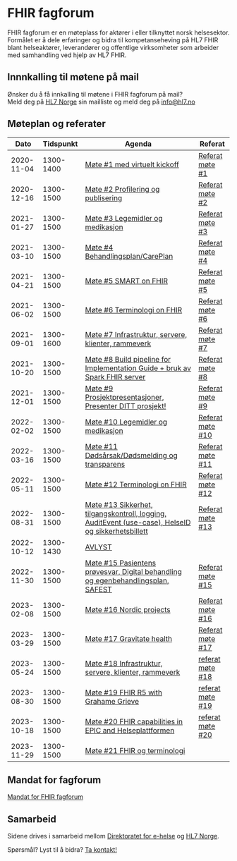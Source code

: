 # FHIR fagforum

FHIR fagforum er en møteplass for aktører i eller tilknyttet norsk helsesektor. Formålet er å dele erfaringer og bidra til kompetanseheving på HL7 FHIR blant helseaktører, leverandører og offentlige virksomheter som arbeider med samhandling ved hjelp av HL7 FHIR.

## Innnkalling til møtene på mail

Ønsker du å få innkalling til møtene i FHIR fagforum på mail?  
Meld deg på [HL7 Norge](https://www.hl7.no/) sin mailliste og meld deg på [info@hl7.no](http://hl7.no/mailman/listinfo)  

## Møteplan og referater

Dato|Tidspunkt|Agenda|Referat
-|-|-|-
2020-11-04|1300-1400|[Møte #1 med virtuelt kickoff](agenda/2020-11-04-agenda.md)|[Referat møte #1](referat/2020-11-04-referat.md)
2020-12-16|1300-1500|[Møte #2 Profilering og publisering](agenda/2020-12-16-agenda.md)|[Referat møte #2](referat/2020-12-16-referat.md)
2021-01-27|1300-1500|[Møte #3 Legemidler og medikasjon](agenda/2021-01-27-agenda.md)|[Referat møte #3](referat/2021-01-27-referat.md)
2021-03-10|1300-1500|[Møte #4 Behandlingsplan/CarePlan](agenda/2021-03-10-agenda.md)|[Referat møte #4](referat/2021-03-10-referat.md)
2021-04-21|1300-1500|[Møte #5 SMART on FHIR](agenda/2021-04-21-agenda.md)|[Referat møte #5](referat/2021-04-21-referat.md)
2021-06-02|1300-1500|[Møte #6 Terminologi on FHIR](agenda/2021-06-02-agenda.md)|[Referat møte #6](referat/2021-06-02-referat.md)
2021-09-01|1300-1600|[Møte #7 Infrastruktur, servere, klienter, rammeverk](agenda/2021-09-01-agenda.md)|[Referat møte #7](referat/2021-09-01-referat.md)
2021-10-20|1300-1500|[Møte #8 Build pipeline for Implementation Guide + bruk av Spark FHIR server](agenda/2021-10-20-agenda.md)|[Referat møte #8](referat/2021-10-20-referat.md)
2021-12-01|1300-1500|[Møte #9 Prosjektpresentasjoner, Presenter DITT prosjekt!](agenda/2021-12-01-agenda.md)|[Referat møte #9](referat/2021-12-01-referat.md)
2022-02-02|1300-1500|[Møte #10 Legemidler og medikasjon](agenda/2022-02-02-agenda.md)|[Referat møte #10](referat/2022-02-02-referat.md)
2022-03-16|1300-1500|[Møte #11 Dødsårsak/Dødsmelding og transparens](agenda/2022-03-16-agenda.md)|[Referat møte #11](referat/2022-03-16-referat.md)
2022-05-11|1300-1500|[Møte #12 Terminologi on FHIR](agenda/2022-05-11-agenda.md)|[Referat møte #12](referat/2022-05-11-referat.md)
2022-08-31|1300-1500|[Møte #13 Sikkerhet, tilgangskontroll, logging, AuditEvent (use-case), HelseID og sikkerhetsbillett](agenda/2022-08-31-agenda.md)|[Referat møte #13](referat/2022-08-31-referat.md)
2022-10-12|1300-1430|[AVLYST](agenda/2022-10-12-agenda.md)|
2022-11-30|1300-1500|[Møte #15 Pasientens prøvesvar, Digital behandling og egenbehandlingsplan, SAFEST](agenda/2022-11-30-agenda.md)|[Referat møte #15](referat/2022-11-30-referat.md)
2023-02-08|1300-1500|[Møte #16 Nordic projects](agenda/2023-02-08-agenda.md)|[Referat møte #16](referat/2023-02-08-referat.md)
2023-03-29|1300-1500|[Møte #17 Gravitate health](agenda/2023-03-29-agenda.md)|[Referat møte #17](referat/2023-03-29-referat.md)
2023-05-24|1300-1500|[Møte #18 Infrastruktur, servere, klienter, rammeverk](agenda/2023-05-24-agenda.md)|[referat møte #18](referat/2023-05-24-referat.md)
2023-08-30|1300-1500|[Møte #19 FHIR R5 with Grahame Grieve](agenda/2023-08-30-agenda.md)|[referat møte #19](referat/2023-08-30-referat.md)
2023-10-18|1300-1500|[Møte #20 FHIR capabilities in EPIC and Helseplattformen](agenda/2023-10-18-agenda.md)|[referat møte #20](referat/2023-10-18-referat.md)
2023-11-29|1300-1500|[Møte #21 FHIR og terminologi](agenda/2023-11-29-agenda.md)|

## Mandat for fagforum

[Mandat for FHIR fagforum](mandat.md)

## Samarbeid

Sidene drives i samarbeid mellom [Direktoratet for e-helse](https://www.ehelse.no/) og [HL7 Norge](https://www.hl7.no/).

Spørsmål? Lyst til å bidra? [Ta kontakt!](../contact.md)
